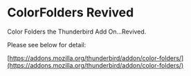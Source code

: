 ColorFolders Revived
============

Color Folders the Thunderbird Add On...Revived.

Please see below for detail:

[https://addons.mozilla.org/thunderbird/addon/color-folders/](https://addons.mozilla.org/thunderbird/addon/color-folders/)
